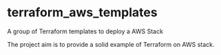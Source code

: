 # terraform_aws_templates
A group of Terraform templates to deploy a AWS Stack

The project aim is to provide a solid example of Terraform on AWS stack.
